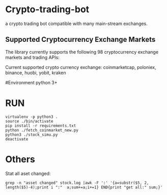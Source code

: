 # Crypto-trading-bot 
a crypto trading bot compatible with many main-stream exchanges. 

## Supported Cryptocurrency Exchange Markets
The library currently supports the following 98 cryptocurrency exchange markets and trading APIs:

Current supported crypto currency exchange:
coinmarketcap, poloniex, binance, huobi, yobit, kraken

#Environment
python 3+
# RUN
```
virtualenv -p python3 .
source ./bin/activate
pip install -r requirements.txt
python ./fetch_coinmarket_new.py
python3 ./stock_simu.py
deactivate
```

# Others
Stat all aset changed:
```
grep -n "asset changed" stock.log |awk -F ':' '{a=substr($5, 2, length($5)-4);print i ":"  a;sum+=a;i+=1} END{print "get all:" sum;}'
```
